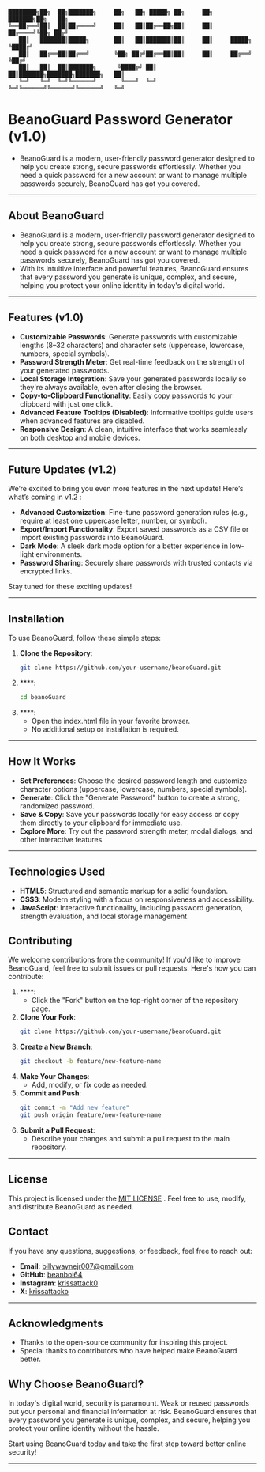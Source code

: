 ```
████████╗██╗  ██╗███████╗     ██╗   ██╗ █████╗ ██╗     ██╗     ███████╗██╗   ██╗
╚══██╔══╝██║  ██║██╔════╝     ██║   ██║██╔══██╗██║     ██║     ██╔════╝╚██╗ ██╔╝
   ██║   ███████║█████╗       ██║   ██║███████║██║     ██║     █████╗   ╚████╔╝ 
   ██║   ██╔══██║██╔══╝       ╚██╗ ██╔╝██╔══██║██║     ██║     ██╔══╝    ╚██╔╝  
   ██║   ██║  ██║███████╗      ╚████╔╝ ██║  ██║███████╗███████╗███████╗   ██║   
   ╚═╝   ╚═╝  ╚═╝╚══════╝       ╚═══╝  ╚═╝  ╚═╝╚══════╝╚══════╝╚══════╝   ╚═╝   
```

# BeanoGuard Password Generator (v1.0)

- BeanoGuard is a modern, user-friendly password generator designed to help you create strong, secure passwords effortlessly. Whether you need a quick password for a new account or want to manage multiple passwords securely, BeanoGuard has got you covered.

---

## About BeanoGuard

- BeanoGuard is a modern, user-friendly password generator designed to help you create strong, secure passwords effortlessly. Whether you need a quick password for a new account or want to manage multiple passwords securely, BeanoGuard has got you covered.
- With its intuitive interface and powerful features, BeanoGuard ensures that every password you generate is unique, complex, and secure, helping you protect your online identity in today's digital world.

---

## Features (v1.0)

- **Customizable Passwords**: Generate passwords with customizable lengths (8–32 characters) and character sets (uppercase, lowercase, numbers, special symbols).
- **Password Strength Meter**: Get real-time feedback on the strength of your generated passwords.
- **Local Storage Integration**: Save your generated passwords locally so they're always available, even after closing the browser.
- **Copy-to-Clipboard Functionality**: Easily copy passwords to your clipboard with just one click.
- **Advanced Feature Tooltips (Disabled)**: Informative tooltips guide users when advanced features are disabled.
- **Responsive Design**: A clean, intuitive interface that works seamlessly on both desktop and mobile devices.

---

## Future Updates (v1.2)

We’re excited to bring you even more features in the next update! Here’s what’s coming in v1.2 :

- **Advanced Customization**: Fine-tune password generation rules (e.g., require at least one uppercase letter, number, or symbol).
- **Export/Import Functionality**: Export saved passwords as a CSV file or import existing passwords into BeanoGuard.
- **Dark Mode**: A sleek dark mode option for a better experience in low-light environments.
- **Password Sharing**: Securely share passwords with trusted contacts via encrypted links.

Stay tuned for these exciting updates!

---

## Installation

To use BeanoGuard, follow these simple steps:

1. **Clone the Repository**:
   ```bash
   git clone https://github.com/your-username/beanoGuard.git
2. ****:
   ```bash
   cd beanoGuard
3. ****:
   - Open the index.html file in your favorite browser.
   - No additional setup or installation is required.

---

## How It Works

- **Set Preferences**: Choose the desired password length and customize character options (uppercase, lowercase, numbers, special symbols).
- **Generate**: Click the "Generate Password" button to create a strong, randomized password.
- **Save & Copy**: Save your passwords locally for easy access or copy them directly to your clipboard for immediate use.
- **Explore More**: Try out the password strength meter, modal dialogs, and other interactive features.

---

## Technologies Used

- **HTML5**: Structured and semantic markup for a solid foundation.
- **CSS3**: Modern styling with a focus on responsiveness and accessibility.
- **JavaScript**: Interactive functionality, including password generation, strength evaluation, and local storage management.

## Contributing

We welcome contributions from the community! If you'd like to improve BeanoGuard, feel free to submit issues or pull requests. Here's how you can contribute:

1. ****:
   - Click the "Fork" button on the top-right corner of the repository page.
2. **Clone Your Fork**:
   ```bash
   git clone https://github.com/your-username/beanoGuard.git
3. **Create a New Branch**:
   ```bash
   git checkout -b feature/new-feature-name
4. **Make Your Changes**:
   - Add, modify, or fix code as needed.
5. **Commit and Push**:
   ```bash
   git commit -m "Add new feature"
   git push origin feature/new-feature-name
6. **Submit a Pull Request**:
   - Describe your changes and submit a pull request to the main repository.

---

## License

This project is licensed under the [MIT LICENSE](LICENSE) . Feel free to use, modify, and distribute BeanoGuard as needed.

## Contact

If you have any questions, suggestions, or feedback, feel free to reach out:

- **Email**: billywaynejr007@gmail.com
- **GitHub**: [beanboi64](https://github.com/beanboi64)
- **Instagram**: [krissattack0](https://www.instagram.com/krissattack0)
- **X**: [krissattacko](https://x.com/krissattack0)

---

## Acknowledgments

- Thanks to the open-source community for inspiring this project.
- Special thanks to contributors who have helped make BeanoGuard better.

## Why Choose BeanoGuard?

In today's digital world, security is paramount. Weak or reused passwords put your personal and financial information at risk. BeanoGuard ensures that every password you generate is unique, complex, and secure, helping you protect your online identity without the hassle.

Start using BeanoGuard today and take the first step toward better online security!

---

